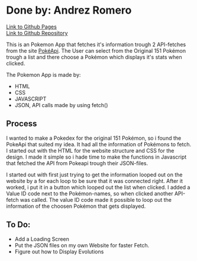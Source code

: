 <h1> Done by: Andrez Romero </h1>


<p><a href="https://github.com/andxz/pokemon_app" target="_blank" >Link to Github Pages</a> <br/>
    <a href="https://github.com/andxz/pokemon_app" target="_blank" >Link to Github Repository</a> </p>

<p>

This is an Pokemon App that fetches it's information trough 2 API-fetches from the site     <a href="https://pokeapi.co/" target="_blank" >PokéApi</a>. The User can select from the Original 151 Pokémon trough a list and there choose a Pokémon which displays it's stats when clicked. </p>

<p> 
The Pokemon App is made by:
<ul>
<li>HTML</li>
<li>CSS</li>
<li>JAVASCRIPT</li>
<li>JSON, API calls made by using fetch()</li>

</ul>

</p>

<h2>Process </h2>

I wanted to make a Pokedex for the original 151 Pokémon, so i found the PokeApi that suited my idea. It had all the information of Pokémons to fetch. I started out with the HTML for the website structure and CSS for the design. I made it simple so i hade time to make the functions in Javascript that fetched the API from Pokeapi trough their JSON-files.

I started out with first just trying to get the information looped out on the website by a for each loop to be sure that it was connected right. After it worked, i put it in a button which looped out the list when clicked. I added a Value ID code next to the Pokémon-names, so when clicked another API-fetch was called. The value ID code made it possible to loop out the information of the choosen Pokémon that gets displayed.

<h2> To Do: </h2>

<p> 
<ul>
<li>Add a Loading Screen</li>
<li>Put the JSON files on my own Website for faster Fetch.</li>
<li>Figure out how to Display Evolutions</li>
</ul>
</p>
